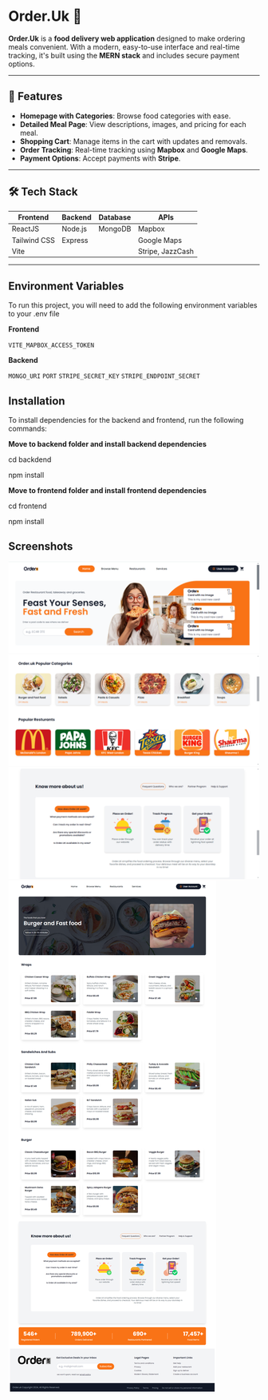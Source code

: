 # Order.Uk 🍲

**Order.Uk** is a **food delivery web application** designed to make ordering meals convenient. With a modern, easy-to-use interface and real-time tracking, it's built using the **MERN stack** and includes secure payment options.

---

## 🚀 Features

- **Homepage with Categories**: Browse food categories with ease.
- **Detailed Meal Page**: View descriptions, images, and pricing for each meal.
- **Shopping Cart**: Manage items in the cart with updates and removals.
- **Order Tracking**: Real-time tracking using **Mapbox** and **Google Maps**.
- **Payment Options**: Accept payments with **Stripe**.

---

## 🛠️ Tech Stack

| Frontend      | Backend      | Database  | APIs            |
| ------------- | ------------ | --------- | --------------- |
| ReactJS       | Node.js      | MongoDB   | Mapbox          |
| Tailwind CSS  | Express      |           | Google Maps     |
| Vite          |              |           | Stripe, JazzCash|

---


## Environment Variables

To run this project, you will need to add the following environment variables to your .env file

**Frontend**

`VITE_MAPBOX_ACCESS_TOKEN`

**Backend**

`MONGO_URI`
`PORT`
`STRIPE_SECRET_KEY`
`STRIPE_ENDPOINT_SECRET`

## Installation

To install dependencies for the backend and frontend, run the following commands:

**Move to backend folder and install backend dependencies**

cd backdend

npm install

**Move to frontend folder and install frontend dependencies**

cd frontend

npm install

## Screenshots

![App Screenshot](https://github.com/sajidAli-code/orderUk/blob/main/frontend/public/ScreenShot1.PNG)
![App Screenshot](https://github.com/sajidAli-code/orderUk/blob/main/frontend/public/ScreenShot2.PNG)
![App Screenshot](https://github.com/sajidAli-code/orderUk/blob/main/frontend/public/ScreenShot3.PNG)
![App Screenshot](https://github.com/sajidAli-code/orderUk/blob/main/frontend/public/productAvailable.png)
